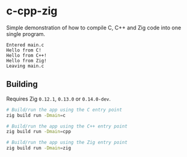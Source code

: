 <!--
SPDX-FileCopyrightText: NONE
SPDX-License-Identifier: CC0-1.0
-->

# c-cpp-zig

Simple demonstration of how to compile C, C++ and Zig code into one single program.

```
Entered main.c
Hello from C!
Hello from C++!
Hello from Zig!
Leaving main.c
```

## Building

Requires Zig `0.12.1`, `0.13.0` or `0.14.0-dev`.

```sh
# Build/run the app using the C entry point
zig build run -Dmain=c

# Build/run the app using the C++ entry point
zig build run -Dmain=cpp

# Build/run the app using the Zig entry point
zig build run -Dmain=zig
```
